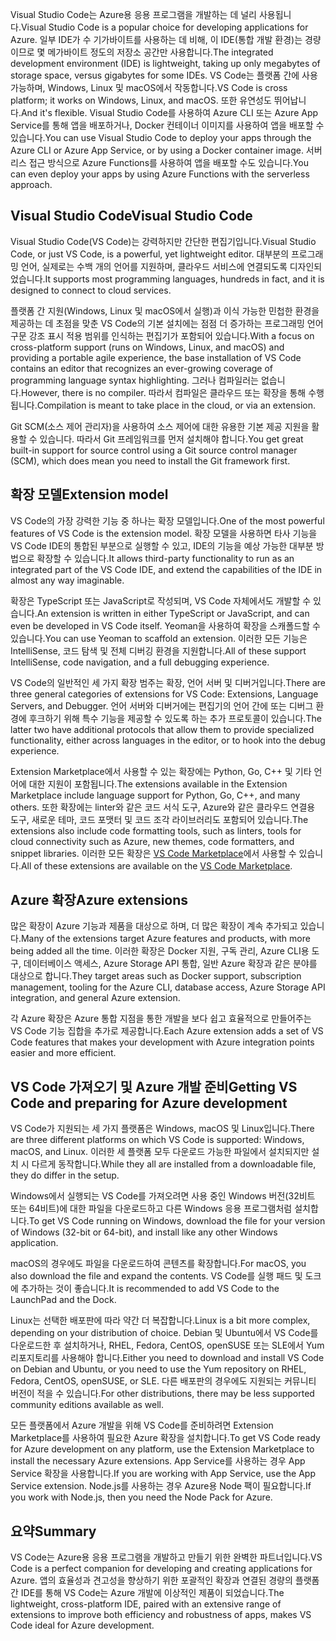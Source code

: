 <span data-ttu-id="bbdee-101">Visual Studio Code는 Azure용 응용 프로그램을 개발하는 데 널리 사용됩니다.</span><span class="sxs-lookup"><span data-stu-id="bbdee-101">Visual Studio Code is a popular choice for developing applications for Azure.</span></span> <span data-ttu-id="bbdee-102">일부 IDE가 수 기가바이트를 사용하는 데 비해, 이 IDE(통합 개발 환경)는 경량이므로 몇 메가바이트 정도의 저장소 공간만 사용합니다.</span><span class="sxs-lookup"><span data-stu-id="bbdee-102">The integrated development environment (IDE) is lightweight, taking up only megabytes of storage space, versus gigabytes for some IDEs.</span></span> <span data-ttu-id="bbdee-103">VS Code는 플랫폼 간에 사용 가능하며, Windows, Linux 및 macOS에서 작동합니다.</span><span class="sxs-lookup"><span data-stu-id="bbdee-103">VS Code is cross platform; it works on Windows, Linux, and macOS.</span></span> <span data-ttu-id="bbdee-104">또한 유연성도 뛰어납니다.</span><span class="sxs-lookup"><span data-stu-id="bbdee-104">And it's flexible.</span></span> <span data-ttu-id="bbdee-105">Visual Studio Code를 사용하여 Azure CLI 또는 Azure App Service를 통해 앱을 배포하거나, Docker 컨테이너 이미지를 사용하여 앱을 배포할 수 있습니다.</span><span class="sxs-lookup"><span data-stu-id="bbdee-105">You can use Visual Studio Code to deploy your apps through the Azure CLI or Azure App Service, or by using a Docker container image.</span></span> <span data-ttu-id="bbdee-106">서버리스 접근 방식으로 Azure Functions를 사용하여 앱을 배포할 수도 있습니다.</span><span class="sxs-lookup"><span data-stu-id="bbdee-106">You can even deploy your apps by using Azure Functions with the serverless approach.</span></span> 

## <a name="visual-studio-code"></a><span data-ttu-id="bbdee-107">Visual Studio Code</span><span class="sxs-lookup"><span data-stu-id="bbdee-107">Visual Studio Code</span></span>

<span data-ttu-id="bbdee-108">Visual Studio Code(VS Code)는 강력하지만 간단한 편집기입니다.</span><span class="sxs-lookup"><span data-stu-id="bbdee-108">Visual Studio Code, or just VS Code, is a powerful, yet lightweight editor.</span></span> <span data-ttu-id="bbdee-109">대부분의 프로그래밍 언어, 실제로는 수백 개의 언어를 지원하며, 클라우드 서비스에 연결되도록 디자인되었습니다.</span><span class="sxs-lookup"><span data-stu-id="bbdee-109">It supports most programming languages, hundreds in fact, and it is designed to connect to cloud services.</span></span>

<span data-ttu-id="bbdee-110">플랫폼 간 지원(Windows, Linux 및 macOS에서 실행)과 이식 가능한 민첩한 환경을 제공하는 데 초점을 맞춘 VS Code의 기본 설치에는 점점 더 증가하는 프로그래밍 언어 구문 강조 표시 적용 범위를 인식하는 편집기가 포함되어 있습니다.</span><span class="sxs-lookup"><span data-stu-id="bbdee-110">With a focus on cross-platform support (runs on Windows, Linux, and macOS) and providing a portable agile experience, the base installation of VS Code contains an editor that recognizes an ever-growing coverage of programming language syntax highlighting.</span></span> <span data-ttu-id="bbdee-111">그러나 컴파일러는 없습니다.</span><span class="sxs-lookup"><span data-stu-id="bbdee-111">However, there is no compiler.</span></span> <span data-ttu-id="bbdee-112">따라서 컴파일은 클라우드 또는 확장을 통해 수행됩니다.</span><span class="sxs-lookup"><span data-stu-id="bbdee-112">Compilation is meant to take place in the cloud, or via an extension.</span></span>

<span data-ttu-id="bbdee-113">Git SCM(소스 제어 관리자)을 사용하여 소스 제어에 대한 유용한 기본 제공 지원을 활용할 수 있습니다. 따라서 Git 프레임워크를 먼저 설치해야 합니다.</span><span class="sxs-lookup"><span data-stu-id="bbdee-113">You get great built-in support for source control using a Git source control manager (SCM), which does mean you need to install the Git framework first.</span></span>

## <a name="extension-model"></a><span data-ttu-id="bbdee-114">확장 모델</span><span class="sxs-lookup"><span data-stu-id="bbdee-114">Extension model</span></span>

<span data-ttu-id="bbdee-115">VS Code의 가장 강력한 기능 중 하나는 확장 모델입니다.</span><span class="sxs-lookup"><span data-stu-id="bbdee-115">One of the most powerful features of VS Code is the extension model.</span></span> <span data-ttu-id="bbdee-116">확장 모델을 사용하면 타사 기능을 VS Code IDE의 통합된 부분으로 실행할 수 있고, IDE의 기능을 예상 가능한 대부분 방법으로 확장할 수 있습니다.</span><span class="sxs-lookup"><span data-stu-id="bbdee-116">It allows third-party functionality to run as an integrated part of the VS Code IDE, and extend the capabilities of the IDE in almost any way imaginable.</span></span>

<span data-ttu-id="bbdee-117">확장은 TypeScript 또는 JavaScript로 작성되며, VS Code 자체에서도 개발할 수 있습니다.</span><span class="sxs-lookup"><span data-stu-id="bbdee-117">An extension is written in either TypeScript or JavaScript, and can even be developed in VS Code itself.</span></span> <span data-ttu-id="bbdee-118">Yeoman을 사용하여 확장을 스캐폴드할 수 있습니다.</span><span class="sxs-lookup"><span data-stu-id="bbdee-118">You can use Yeoman to scaffold an extension.</span></span> <span data-ttu-id="bbdee-119">이러한 모든 기능은 IntelliSense, 코드 탐색 및 전체 디버깅 환경을 지원합니다.</span><span class="sxs-lookup"><span data-stu-id="bbdee-119">All of these support IntelliSense, code navigation, and a full debugging experience.</span></span>

<span data-ttu-id="bbdee-120">VS Code의 일반적인 세 가지 확장 범주는 확장, 언어 서버 및 디버거입니다.</span><span class="sxs-lookup"><span data-stu-id="bbdee-120">There are three general categories of extensions for VS Code: Extensions, Language Servers, and Debugger.</span></span> <span data-ttu-id="bbdee-121">언어 서버와 디버거에는 편집기의 언어 간에 또는 디버그 환경에 후크하기 위해 특수 기능을 제공할 수 있도록 하는 추가 프로토콜이 있습니다.</span><span class="sxs-lookup"><span data-stu-id="bbdee-121">The latter two have additional protocols that allow them to provide specialized functionality, either across languages in the editor, or to hook into the debug experience.</span></span>

<span data-ttu-id="bbdee-122">Extension Marketplace에서 사용할 수 있는 확장에는 Python, Go, C++ 및 기타 언어에 대한 지원이 포함됩니다.</span><span class="sxs-lookup"><span data-stu-id="bbdee-122">The extensions available in the Extension Marketplace include language support for Python, Go, C++, and many others.</span></span> <span data-ttu-id="bbdee-123">또한 확장에는 linter와 같은 코드 서식 도구, Azure와 같은 클라우드 연결용 도구, 새로운 테마, 코드 포맷터 및 코드 조각 라이브러리도 포함되어 있습니다.</span><span class="sxs-lookup"><span data-stu-id="bbdee-123">The extensions also include code formatting tools, such as linters, tools for cloud connectivity such as Azure, new themes, code formatters, and snippet libraries.</span></span> <span data-ttu-id="bbdee-124">이러한 모든 확장은 [VS Code Marketplace](https://marketplace.visualstudio.com/)에서 사용할 수 있습니다.</span><span class="sxs-lookup"><span data-stu-id="bbdee-124">All of these extensions are available on the [VS Code Marketplace](https://marketplace.visualstudio.com/).</span></span>

## <a name="azure-extensions"></a><span data-ttu-id="bbdee-125">Azure 확장</span><span class="sxs-lookup"><span data-stu-id="bbdee-125">Azure extensions</span></span>

<span data-ttu-id="bbdee-126">많은 확장이 Azure 기능과 제품을 대상으로 하며, 더 많은 확장이 계속 추가되고 있습니다.</span><span class="sxs-lookup"><span data-stu-id="bbdee-126">Many of the extensions target Azure features and products, with more being added all the time.</span></span> <span data-ttu-id="bbdee-127">이러한 확장은 Docker 지원, 구독 관리, Azure CLI용 도구, 데이터베이스 액세스, Azure Storage API 통합, 일반 Azure 확장과 같은 분야를 대상으로 합니다.</span><span class="sxs-lookup"><span data-stu-id="bbdee-127">They target areas such as Docker support, subscription management, tooling for the Azure CLI, database access, Azure Storage API integration, and general Azure extension.</span></span>

<span data-ttu-id="bbdee-128">각 Azure 확장은 Azure 통합 지점을 통한 개발을 보다 쉽고 효율적으로 만들어주는 VS Code 기능 집합을 추가로 제공합니다.</span><span class="sxs-lookup"><span data-stu-id="bbdee-128">Each Azure extension adds a set of VS Code features that makes your development with Azure integration points easier and more efficient.</span></span>

## <a name="getting-vs-code-and-preparing-for-azure-development"></a><span data-ttu-id="bbdee-129">VS Code 가져오기 및 Azure 개발 준비</span><span class="sxs-lookup"><span data-stu-id="bbdee-129">Getting VS Code and preparing for Azure development</span></span>

<span data-ttu-id="bbdee-130">VS Code가 지원되는 세 가지 플랫폼은 Windows, macOS 및 Linux입니다.</span><span class="sxs-lookup"><span data-stu-id="bbdee-130">There are three different platforms on which VS Code is supported: Windows, macOS, and Linux.</span></span> <span data-ttu-id="bbdee-131">이러한 세 플랫폼 모두 다운로드 가능한 파일에서 설치되지만 설치 시 다르게 동작합니다.</span><span class="sxs-lookup"><span data-stu-id="bbdee-131">While they all are installed from a downloadable file, they do differ in the setup.</span></span>

<span data-ttu-id="bbdee-132">Windows에서 실행되는 VS Code를 가져오려면 사용 중인 Windows 버전(32비트 또는 64비트)에 대한 파일을 다운로드하고 다른 Windows 응용 프로그램처럼 설치합니다.</span><span class="sxs-lookup"><span data-stu-id="bbdee-132">To get VS Code running on Windows, download the file for your version of Windows (32-bit or 64-bit), and install like any other Windows application.</span></span>

<span data-ttu-id="bbdee-133">macOS의 경우에도 파일을 다운로드하여 콘텐츠를 확장합니다.</span><span class="sxs-lookup"><span data-stu-id="bbdee-133">For macOS, you also download the file and expand the contents.</span></span> <span data-ttu-id="bbdee-134">VS Code를 실행 패드 및 도크에 추가하는 것이 좋습니다.</span><span class="sxs-lookup"><span data-stu-id="bbdee-134">It is recommended to add VS Code to the LaunchPad and the Dock.</span></span>

<span data-ttu-id="bbdee-135">Linux는 선택한 배포판에 따라 약간 더 복잡합니다.</span><span class="sxs-lookup"><span data-stu-id="bbdee-135">Linux is a bit more complex, depending on your distribution of choice.</span></span> <span data-ttu-id="bbdee-136">Debian 및 Ubuntu에서 VS Code를 다운로드한 후 설치하거나, RHEL, Fedora, CentOS, openSUSE 또는 SLE에서 Yum 리포지토리를 사용해야 합니다.</span><span class="sxs-lookup"><span data-stu-id="bbdee-136">Either you need to download and install VS Code on Debian and Ubuntu, or you need to use the Yum repository on RHEL, Fedora, CentOS, openSUSE, or SLE.</span></span> <span data-ttu-id="bbdee-137">다른 배포판의 경우에도 지원되는 커뮤니티 버전이 적을 수 있습니다.</span><span class="sxs-lookup"><span data-stu-id="bbdee-137">For other distributions, there may be less supported community editions available as well.</span></span>

<span data-ttu-id="bbdee-138">모든 플랫폼에서 Azure 개발을 위해 VS Code를 준비하려면 Extension Marketplace를 사용하여 필요한 Azure 확장을 설치합니다.</span><span class="sxs-lookup"><span data-stu-id="bbdee-138">To get VS Code ready for Azure development on any platform, use the Extension Marketplace to install the necessary Azure extensions.</span></span> <span data-ttu-id="bbdee-139">App Service를 사용하는 경우 App Service 확장을 사용합니다.</span><span class="sxs-lookup"><span data-stu-id="bbdee-139">If you are working with App Service, use the App Service extension.</span></span> <span data-ttu-id="bbdee-140">Node.js를 사용하는 경우 Azure용 Node 팩이 필요합니다.</span><span class="sxs-lookup"><span data-stu-id="bbdee-140">If you work with Node.js, then you need the Node Pack for Azure.</span></span>

## <a name="summary"></a><span data-ttu-id="bbdee-141">요약</span><span class="sxs-lookup"><span data-stu-id="bbdee-141">Summary</span></span>

<span data-ttu-id="bbdee-142">VS Code는 Azure용 응용 프로그램을 개발하고 만들기 위한 완벽한 파트너입니다.</span><span class="sxs-lookup"><span data-stu-id="bbdee-142">VS Code is a perfect companion for developing and creating applications for Azure.</span></span> <span data-ttu-id="bbdee-143">앱의 효율성과 견고성을 향상하기 위한 포괄적인 확장과 연결된 경량의 플랫폼 간 IDE를 통해 VS Code는 Azure 개발에 이상적인 제품이 되었습니다.</span><span class="sxs-lookup"><span data-stu-id="bbdee-143">The lightweight, cross-platform IDE, paired with an extensive range of extensions to improve both efficiency and robustness of apps, makes VS Code ideal for Azure development.</span></span>

